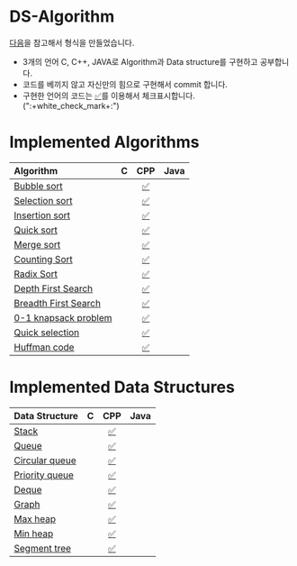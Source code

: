 # DS-Algorithm

[다음](https://github.com/baeharam/algos)을 참고해서 형식을 만들었습니다.

* 3개의 언어 C, C++, JAVA로 Algorithm과 Data structure를 구현하고 공부합니다.
* 코드를 베끼지 않고 자신만의 힘으로 구현해서 commit 합니다.
* 구현한 언어의 코드는 [:white_check_mark:]()를 이용해서 체크표시합니다. (":+white_check_mark+:")

# Implemented Algorithms


| Algorithm                                                    |  C   |                             CPP                              | Java |
| :----------------------------------------------------------- | :--: | :----------------------------------------------------------: | :--: |
| [Bubble sort](http://sexycoder.tistory.com/83?category=726692) |      | [✅](https://github.com/baeharam/DS-Algorithm/blob/master/Bubble%20sort/Bubble%20sort.cpp) |      |
| [Selection sort](http://sexycoder.tistory.com/47?category=726692) |      | [✅](https://github.com/baeharam/DS-Algorithm/blob/master/Selection%20sort/Selection%20sort.cpp) |      |
| [Insertion sort](http://sexycoder.tistory.com/75?category=726692) |      | [✅](https://github.com/baeharam/DS-Algorithm/blob/master/Insertion%20sort/Insertion%20sort.cpp) |      |
| [Quick sort](http://sexycoder.tistory.com/30?category=726692) |      | [✅](https://github.com/baeharam/DS-Algorithm/blob/master/Quick%20sort/Quick%20sort.cpp) |      |
| [Merge sort](http://sexycoder.tistory.com/73?category=726692) |      | [✅](https://github.com/baeharam/DS-Algorithm/blob/master/Merge%20sort/Merge%20sort.cpp) |      |
| [Counting Sort](http://sexycoder.tistory.com/31?category=726692) |      | [✅](https://github.com/baeharam/DS-Algorithm/blob/master/Counting%20sort/Counting%20sort.cpp) |      |
| [Radix Sort](http://sexycoder.tistory.com/74?category=726692) |      | [✅](https://github.com/baeharam/DS-Algorithm/blob/master/Radix%20sort/Radix%20sort.cpp) |      |
| [Depth First Search](https://github.com/baeharam/TIL/blob/master/Algorithm%20PS/BFS%2CDFS.md) |      | [✅](https://github.com/baeharam/DS-Algorithm/blob/master/Depth%20First%20Search/DFS(Depth%20First%20Search).cpp) |      |
| [Breadth First Search](https://github.com/baeharam/TIL/blob/master/Algorithm%20PS/BFS%2CDFS.md) |      | [✅](https://github.com/baeharam/DS-Algorithm/blob/master/Breadth%20First%20Search/BFS(Breath%20First%20Search).cpp) |      |
| [0-1 knapsack problem](https://github.com/baeharam/TIL/blob/master/Algorithm%20PS/Knapsack%20Problem.md) |      | [✅](https://github.com/baeharam/DS-Algorithm/blob/master/0-1%20knapsack%20problem/0-1%20knapsackproblem.cpp) |      |
| [Quick selection](http://sexycoder.tistory.com/101)          |      | [✅](https://github.com/baeharam/DS-Algorithm/blob/master/Quick%20selection/Quick%20Selection.cpp) |      |
| [Huffman code](https://www.geeksforgeeks.org/greedy-algorithms-set-3-huffman-coding/) |      | [✅](https://github.com/baeharam/DS-Algorithm/blob/master/Huffman%20code/Huffman%20code.cpp) |      |



# Implemented Data Structures

| Data Structure                                               |  C   |                             CPP                              | Java |
| :----------------------------------------------------------- | :--: | :----------------------------------------------------------: | :--: |
| [Stack](http://sexycoder.tistory.com/52?category=726886)     |      | [:white_check_mark:](https://github.com/baeharam/DS-Algorithm/blob/master/Stack/Stack(Linked%20lsit).cpp) |      |
| [Queue](http://sexycoder.tistory.com/57?category=726886)     |      | [:white_check_mark:](https://github.com/baeharam/DS-Algorithm/blob/master/Queue/Queue(Linked%20list).cpp) |      |
| [Circular queue](http://sexycoder.tistory.com/57?category=726886) |      | [:white_check_mark:](https://github.com/baeharam/DS-Algorithm/blob/master/Circular%20queue/Circular%20queue(Array).cpp) |      |
| [Priority queue](http://sexycoder.tistory.com/84?category=726886) |      | [:white_check_mark:](https://github.com/baeharam/DS-Algorithm/blob/master/Priority%20queue/Priority%20queue(Linked%20list).cpp) |      |
| [Deque](http://sexycoder.tistory.com/85?category=726886)     |      | [:white_check_mark:](https://github.com/baeharam/DS-Algorithm/blob/master/Deque/Deque.cpp) |      |
| [Graph](http://sexycoder.tistory.com/77?category=729869)     |      | [:white_check_mark:](https://github.com/baeharam/DS-Algorithm/tree/master/Graph%20representation) |      |
| [Max heap](https://www.geeksforgeeks.org/binary-heap/)       |      | [:white_check_mark:](https://github.com/baeharam/DS-Algorithm/blob/master/Heap/MaxHeap.cpp) |      |
| [Min heap](https://www.geeksforgeeks.org/binary-heap/)       |      | [:white_check_mark:](https://github.com/baeharam/DS-Algorithm/blob/master/Heap/MinHeap.cpp) |      |
| [Segment tree](https://www.acmicpc.net/blog/view/9)          |      | [:white_check_mark:](https://github.com/baeharam/DS-Algorithm/blob/master/Segment%20tree/Segment%20Tree.cpp) |      |
